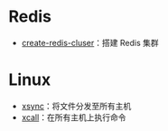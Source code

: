 # Redis
* [create-redis-cluser](create-redis-cluster-local.sh)：搭建 Redis 集群
# Linux
* [xsync](xsync)：将文件分发至所有主机
* [xcall](xcall)：在所有主机上执行命令

